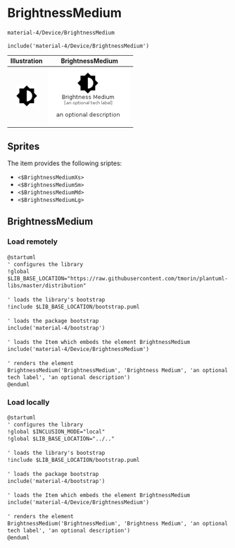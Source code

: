 # BrightnessMedium


```text
material-4/Device/BrightnessMedium
```

```text
include('material-4/Device/BrightnessMedium')
```



| Illustration | BrightnessMedium |
| :---: | :---: |
| ![illustration for Illustration](../../material-4/Device/BrightnessMedium.png) | ![illustration for BrightnessMedium](../../material-4/Device/BrightnessMedium.Local.png) |



## Sprites
The item provides the following sriptes:

- `<$BrightnessMediumXs>`
- `<$BrightnessMediumSm>`
- `<$BrightnessMediumMd>`
- `<$BrightnessMediumLg>`





## BrightnessMedium

### Load remotely
```plantuml
@startuml
' configures the library
!global $LIB_BASE_LOCATION="https://raw.githubusercontent.com/tmorin/plantuml-libs/master/distribution"

' loads the library's bootstrap
!include $LIB_BASE_LOCATION/bootstrap.puml

' loads the package bootstrap
include('material-4/bootstrap')

' loads the Item which embeds the element BrightnessMedium
include('material-4/Device/BrightnessMedium')

' renders the element
BrightnessMedium('BrightnessMedium', 'Brightness Medium', 'an optional tech label', 'an optional description')
@enduml
```

### Load locally
```plantuml
@startuml
' configures the library
!global $INCLUSION_MODE="local"
!global $LIB_BASE_LOCATION="../.."

' loads the library's bootstrap
!include $LIB_BASE_LOCATION/bootstrap.puml

' loads the package bootstrap
include('material-4/bootstrap')

' loads the Item which embeds the element BrightnessMedium
include('material-4/Device/BrightnessMedium')

' renders the element
BrightnessMedium('BrightnessMedium', 'Brightness Medium', 'an optional tech label', 'an optional description')
@enduml
```

